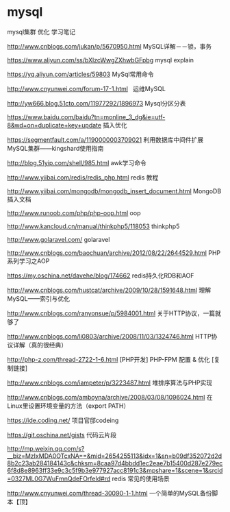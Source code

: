 # mysql
mysql集群 优化 学习笔记

http://www.cnblogs.com/jukan/p/5670950.html MySQL详解－－锁，事务

https://www.aliyun.com/ss/bXlzcWwgZXhwbGFpbg  mysql explain

https://yq.aliyun.com/articles/59803 MySql常用命令


http://www.cnyunwei.com/forum-17-1.html   运维MySQL


http://yw666.blog.51cto.com/11977292/1896973  Mysql分区分表

https://www.baidu.com/baidu?tn=monline_3_dg&ie=utf-8&wd=on+duplicate+key+update 插入优化

https://segmentfault.com/a/1190000003709021   利用数据库中间件扩展MySQL集群——kingshard使用指南

http://blog.51yip.com/shell/985.html awk学习命令

http://www.yiibai.com/redis/redis_php.html redis 教程

http://www.yiibai.com/mongodb/mongodb_insert_document.html MongoDB 插入文档

http://www.runoob.com/php/php-oop.html  oop

http://www.kancloud.cn/manual/thinkphp5/118053 thinkphp5

http://www.golaravel.com/  golaravel

http://www.cnblogs.com/baochuan/archive/2012/08/22/2644529.html  PHP系列学习之AOP

https://my.oschina.net/davehe/blog/174662 redis持久化RDB和AOF

http://www.cnblogs.com/hustcat/archive/2009/10/28/1591648.html 理解MySQL——索引与优化

http://www.cnblogs.com/ranyonsue/p/5984001.html 关于HTTP协议，一篇就够了

http://www.cnblogs.com/li0803/archive/2008/11/03/1324746.html HTTP协议详解（真的很经典）

http://php-z.com/thread-2722-1-6.html  [PHP开发] PHP-FPM 配置 & 优化 [复制链接] 

http://www.cnblogs.com/iampeter/p/3223487.html 堆排序算法与PHP实现

http://www.cnblogs.com/amboyna/archive/2008/03/08/1096024.html  在Linux里设置环境变量的方法（export PATH）

https://ide.coding.net/ 项目官邸codeing

https://git.oschina.net/gists 代码云片段

http://mp.weixin.qq.com/s?__biz=MzIxMDA0OTcxNA==&mid=2654255113&idx=1&sn=b09df352072d2d8b2c23ab284184143c&chksm=8caa97d4bbdd1ec2eae7b15400d287e279ec6f8d8e8963ff33e9c3c5f9b3e977927acc8191c3&mpshare=1&scene=1&srcid=0327ML0G7WuFmnQdeFOrfeId#rd  redis 常见的使用场景


http://www.cnyunwei.com/thread-30090-1-1.html 一个简单的MySQL备份脚本【顶】





